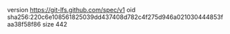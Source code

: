 version https://git-lfs.github.com/spec/v1
oid sha256:220c6e108561825039dd437408d782c4f275d946a021030444853faa38f58f86
size 442
